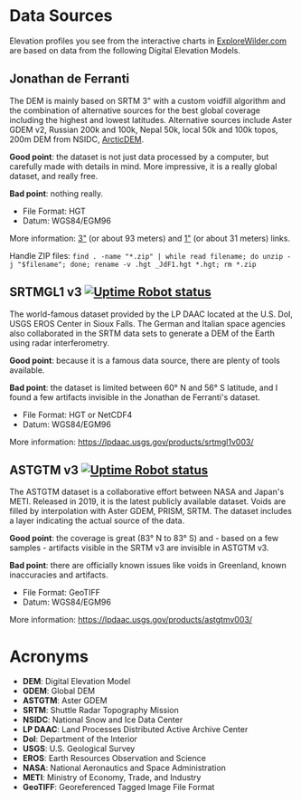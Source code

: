 # Data Sources

Elevation profiles you see from the interactive charts in [ExploreWilder.com](https://www.explorewilder.com) are based on data from the following Digital Elevation Models.

## Jonathan de Ferranti

The DEM is mainly based on SRTM 3" with a custom voidfill algorithm and the combination of alternative sources for the best global coverage including the highest and lowest latitudes. Alternative sources include Aster GDEM v2, Russian 200k and 100k, Nepal 50k, local 50k and 100k topos, 200m DEM from NSIDC, [ArcticDEM](https://www.pgc.umn.edu/data/arcticdem/).

**Good point**: the dataset is not just data processed by a computer, but carefully made with details in mind. More impressive, it is a really global dataset, and really free.

**Bad point**: nothing really.

-   File Format: HGT
-   Datum: WGS84/EGM96

More information: [3"](http://viewfinderpanoramas.org/dem3.html) (or about 93 meters) and [1"](http://viewfinderpanoramas.org/dem1.html) (or about 31 meters) links.

Handle ZIP files: `find . -name "*.zip" | while read filename; do unzip -j "$filename"; done; rename -v .hgt _JdF1.hgt *.hgt; rm *.zip`

## SRTMGL1 v3 [![Uptime Robot status](https://img.shields.io/uptimerobot/status/m788629198-fb02c8547f60cd66a8245b6b)](https://stats.uptimerobot.com/3JW84TmQoB/788629198)

The world-famous dataset provided by the LP DAAC located at the U.S. DoI, USGS EROS Center in Sioux Falls. The German and Italian space agencies also collaborated in the SRTM data sets to generate a DEM of the Earth using radar interferometry.

**Good point**: because it is a famous data source, there are plenty of tools available.

**Bad point**: the dataset is limited between 60° N and 56° S latitude, and I found a few artifacts invisible in the Jonathan de Ferranti's dataset.

-   File Format: HGT or NetCDF4
-   Datum: WGS84/EGM96

More information: https://lpdaac.usgs.gov/products/srtmgl1v003/

## ASTGTM v3 [![Uptime Robot status](https://img.shields.io/uptimerobot/status/m788629198-fb02c8547f60cd66a8245b6b)](https://stats.uptimerobot.com/3JW84TmQoB/788629198)

The ASTGTM dataset is a collaborative effort between NASA and Japan's METI. Released in 2019, it is the latest publicly available dataset. Voids are filled by interpolation with Aster GDEM, PRISM, SRTM. The dataset includes a layer indicating the actual source of the data.

**Good point**: the coverage is great (83° N to 83° S) and - based on a few samples - artifacts visible in the SRTM v3 are invisible in ASTGTM v3.

**Bad point**: there are officially known issues like voids in Greenland, known inaccuracies and artifacts.

-   File Format: GeoTIFF
-   Datum: WGS84/EGM96

More information: https://lpdaac.usgs.gov/products/astgtmv003/

# Acronyms

-   **DEM**: Digital Elevation Model
-   **GDEM**: Global DEM
-   **ASTGTM**: Aster GDEM
-   **SRTM**: Shuttle Radar Topography Mission
-   **NSIDC**: National Snow and Ice Data Center
-   **LP DAAC**: Land Processes Distributed Active Archive Center
-   **DoI**: Department of the Interior
-   **USGS**: U.S. Geological Survey
-   **EROS**: Earth Resources Observation and Science
-   **NASA**: National Aeronautics and Space Administration
-   **METI**: Ministry of Economy, Trade, and Industry
-   **GeoTIFF**: Georeferenced Tagged Image File Format
